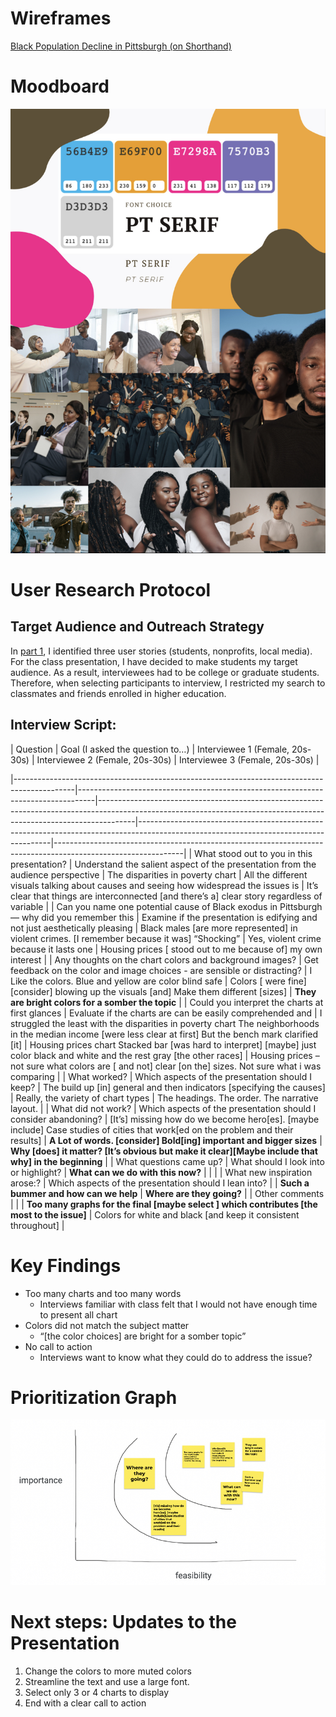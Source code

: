 # Wireframes 
[Black Population Decline in Pittsburgh (on Shorthand)](https://preview.shorthand.com/nio5qGkw7Ke63hXs)

# Moodboard 
![Alt text](IMG_4082.jpg)

# User Research Protocol 
## Target Audience and Outreach Strategy

In [part 1](https://kisibor.github.io/portfolio/finalprojectpartone.html), I identified three user stories (students, nonprofits, local media). For the class presentation, I have decided to make students my target audience. As a result, interviewees had to be college or graduate students. Therefore,  when selecting participants to interview, I restricted my search to classmates and friends enrolled in higher education. 

## Interview Script: 

| Question                                                                                    | Goal (I asked the question to…)                                                  | Interviewee 1  (Female, 20s-30s)                                                                                                                                      | Interviewee 2 (Female, 20s-30s)                                                                                                        | Interviewee 3 (Female, 20s-30s)                                                                                |

|---------------------------------------------------------------------------------------------|----------------------------------------------------------------------------------|---------------------------------------------------------------------------------------------------------------------------------------------------------------------|--------------------------------------------------------------------------------------------------------------------------------------|--------------------------------------------------------------------------------------------------------------|
| What stood out to you in this presentation?                                                 | Understand the salient aspect of the presentation from the audience perspective  | The disparities in poverty chart                                                                                                                                    | All the different visuals talking about causes and seeing how widespread the issues is                                               | It’s clear that things are interconnected [and there’s a] clear story regardless  of variable                |
| Can you name one potential cause of Black exodus in Pittsburgh — why did you remember this  | Examine if the presentation is edifying and not just aesthetically pleasing      | Black males [are more represented] in violent crimes. [I remember because it was] “Shocking”                                                                        | Yes, violent crime because it lasts one                                                                                              | Housing prices [ stood out to me because of] my own interest                                                 |
| Any thoughts on the chart colors and background images?                                     | Get feedback on the color and image choices - are sensible or distracting?       | I Like the colors.  Blue and yellow are  color blind safe                                                                                                           | Colors [ were fine]  [consider] blowing  up the visuals [and] Make  them different [sizes]                                           | **They are bright colors for a somber the topic**                                                            |
| Could you interpret the charts at first glances                                             | Evaluate if the charts are can be easily comprehended and                        | I struggled the least  with the disparities in poverty chart  The neighborhoods in the median income [were less clear at first] But the bench mark clarified [it]   | Housing prices chart Stacked bar [was hard to interpret]  [maybe]  just color black and white and the rest gray [the other races]    | Housing prices – not sure what  colors are [ and not] clear [on the] sizes.   Not sure what i was comparing  |
| What worked?                                                                                | Which aspects of the presentation should I keep?                                 | The build up  [in] general and then indicators [specifying the causes]                                                                                              | Really, the variety of chart types                                                                                                   | The headings.  The order. The narrative layout.                                                              |
| What did not work?                                                                          | Which aspects of the presentation should I consider abandoning?                  | [It’s] missing how do we become hero[es]. [maybe include] Case studies of cities that work[ed on the problem and their results]                                     | **A Lot of words. [consider] Bold[ing]  important and bigger sizes**                                                                 | **Why [does] it matter? [It’s obvious but make it clear][Maybe include that why] in the beginning**          |
| What questions came up?                                                                     | What  should I look into or highlight?                                           | **What can we do with this now?**                                                                                                                                   |                                                                                                                                      |                                                                                                              |
| What new inspiration arose:?                                                                | Which aspects of the presentation should I lean into?                            |                                                                                                                                                                     | **Such a bummer and how can we help**                                                                                                | **Where are they going?**                                                                                    |
| Other comments                                                                              |                                                                                  |                                                                                                                                                                     | **Too many graphs for the final [maybe select ] which contributes [the most to the issue]**                                          | Colors for white  and black [and keep it consistent throughout]                                              |


# Key Findings 
- Too many charts and too many words
  * Interviews familiar with class felt that I would not have enough time to present all chart 
- Colors did not match the subject matter 
  * “[the color choices] are bright for a somber topic”
- No call to action
  * Interviews want to know what they could do to address the issue? 

# Prioritization Graph 
![alt text](IMG_4085.jpg)

# Next steps: Updates to the Presentation
1. Change the colors to more muted colors
2. Streamline the text and use a large font. 
3. Select only 3 or 4 charts to display 
4. End with a clear call to action
